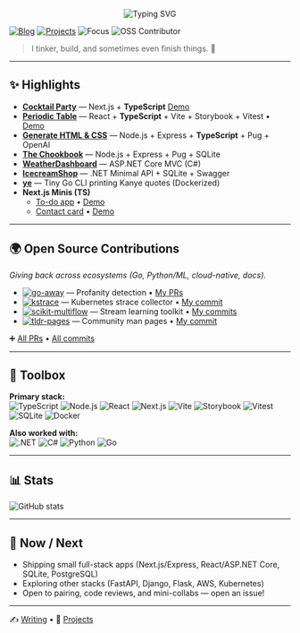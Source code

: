 <!-- Profile Header -->
<p align="center">
  <img src="https://readme-typing-svg.demolab.com?font=Inter&weight=600&size=22&duration=2500&pause=700&center=true&vCenter=true&width=520&lines=Hi%2C+I'm+Imran+%F0%9F%91%8B;+Full-Stack+Developer" alt="Typing SVG" />
</p>

[![Blog](https://img.shields.io/badge/Blog-Hashnode-0969DA?logo=hashnode&logoColor=white)](https://hashnode.com/@i8abyte)
[![Projects](https://img.shields.io/badge/Projects-Hub-0ea5e9?logo=github&logoColor=white)](https://github.com/imran-salim?tab=repositories)
![Focus](https://img.shields.io/badge/Focus-TypeScript%20%7C%20React%20%7C%20Node-3178C6)
![OSS Contributor](https://img.shields.io/badge/OSS-Contributor-34d399)

> I tinker, build, and sometimes even finish things. 🚀

---

## ✨ Highlights

- **[Cocktail Party](https://github.com/imran-salim/cocktail-party)** — Next.js + **TypeScript** [Demo](https://cocktail-party-tau.vercel.app/)
- **[Periodic Table](https://github.com/imran-salim/chemical-element-array)** — React + **TypeScript** + Vite + Storybook + Vitest • [Demo](https://chemical-element-array.vercel.app/)
- **[Generate HTML & CSS](https://github.com/imran-salim/generate-html-css)** — Node.js + Express + **TypeScript** + Pug + OpenAI
- **[The Chookbook](https://github.com/imran-salim/the-chookbook)** — Node.js + Express + Pug + SQLite
- **[WeatherDashboard](https://github.com/imran-salim/WeatherDashboard)** — ASP.NET Core MVC (C#)
- **[IcecreamShop](https://github.com/imran-salim/IcecreamShop)** — .NET Minimal API + SQLite + Swagger
- **[ye](https://github.com/imran-salim/ye)** — Tiny Go CLI printing Kanye quotes (Dockerized)
- **Next.js Minis (TS)**  
  - [To-do app](https://github.com/imran-salim/todo-list) • [Demo](https://todo-list-eight-ruddy-13.vercel.app)  
  - [Contact card](https://github.com/imran-salim/contact-card) • [Demo](https://contact-card-puce.vercel.app)
---

## 🌍 Open Source Contributions

_Giving back across ecosystems (Go, Python/ML, cloud-native, docs)._

- [![go-away](https://img.shields.io/badge/go--away-00ADD8?logo=go&logoColor=white)](https://github.com/TwiN/go-away) — Profanity detection • [My PRs](https://github.com/TwiN/go-away/pulls?q=is%3Apr+author%3Aimran-salim)  
- [![kstrace](https://img.shields.io/badge/kstrace-326CE5?logo=kubernetes&logoColor=white)](https://github.com/MichaelWasher/kstrace) — Kubernetes strace collector • [My commit](https://github.com/MichaelWasher/kstrace/commit/488f94fd90f8b1bdf267afc29f13a46882ef7754)  
- [![scikit-multiflow](https://img.shields.io/badge/scikit--multiflow-F7931E?logo=python&logoColor=white)](https://github.com/scikit-multiflow/scikit-multiflow) — Stream learning toolkit • [My commits](https://github.com/scikit-multiflow/scikit-multiflow/commits?author=imran-salim)  
- [![tldr-pages](https://img.shields.io/badge/tldr--pages-FF4785?logo=markdown&logoColor=white)](https://github.com/tldr-pages/tldr) — Community man pages • [My commit](https://github.com/tldr-pages/tldr/commit/ba01a1bfa433efaab7ad3159cdfa5f8c5d80dbdb)  

➕ [All PRs](https://github.com/pulls?q=is%3Apr+author%3Aimran-salim) • [All commits](https://github.com/search?q=author%3Aimran-salim&type=commits)

---

## 🧰 Toolbox

**Primary stack:**  
![TypeScript](https://img.shields.io/badge/TypeScript-3178C6?logo=typescript&logoColor=white)
![Node.js](https://img.shields.io/badge/Node.js-339933?logo=node.js&logoColor=white)
![React](https://img.shields.io/badge/React-20232A?logo=react&logoColor=61DAFB)
![Next.js](https://img.shields.io/badge/Next.js-000000?logo=nextdotjs&logoColor=white)
![Vite](https://img.shields.io/badge/Vite-646CFF?logo=vite&logoColor=white)
![Storybook](https://img.shields.io/badge/Storybook-FF4785?logo=storybook&logoColor=white)
![Vitest](https://img.shields.io/badge/Vitest-6E9F18?logo=vitest&logoColor=white)
![SQLite](https://img.shields.io/badge/SQLite-003B57?logo=sqlite&logoColor=white)
![Docker](https://img.shields.io/badge/Docker-2496ED?logo=docker&logoColor=white)

**Also worked with:**  
![.NET](https://img.shields.io/badge/.NET-512BD4?logo=dotnet&logoColor=white)
![C#](https://img.shields.io/badge/C%23-239120?logo=csharp&logoColor=white)
![Python](https://img.shields.io/badge/Python-FFD43B?logo=python&logoColor=blue)
![Go](https://img.shields.io/badge/Go-00ADD8?logo=go&logoColor=white)

---

## 📊 Stats

![GitHub stats](https://github-readme-stats.vercel.app/api?username=imran-salim&show_icons=true&include_all_commits=true&rank_icon=github&hide_title=true&theme=transparent)

---

## 🚀 Now / Next

- Shipping small full-stack apps (Next.js/Express, React/ASP.NET Core, SQLite, PostgreSQL)
- Exploring other stacks (FastAPI, Django, Flask, AWS, Kubernetes) 
- Open to pairing, code reviews, and mini-collabs — open an issue!

---

✍️ [Writing](https://hashnode.com/@i8abyte) • 📂 [Projects](https://github.com/imran-salim?tab=repositories)
